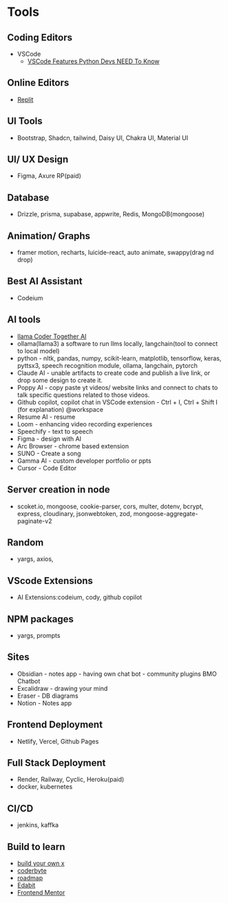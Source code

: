 # Tools

## Coding Editors
- VSCode
    - [VSCode Features Python Devs NEED To Know](https://youtu.be/F60iJ3xxgtg)

## Online Editors
- [Replit](https://replit.com/)

## UI Tools
- Bootstrap, Shadcn, tailwind, Daisy UI, Chakra UI, Material UI

## UI/ UX Design
- Figma, Axure RP(paid)

## Database
- Drizzle, prisma, supabase, appwrite, Redis, MongoDB(mongoose)

## Animation/ Graphs
- framer motion, recharts, luicide-react, auto animate, swappy(drag nd drop)

## Best AI Assistant
- Codeium

## AI tools
- [llama Coder Together AI](https://llamacoder.together.ai/)
- ollama(llama3) a software to run llms locally, langchain(tool to connect to local model)
- python - nltk, pandas, numpy, scikit-learn, matplotlib, tensorflow, keras, pyttsx3, speech recognition module, ollama, langchain, pytorch
- Claude AI - unable artifacts to create code and publish a live link, or drop some design to create it.
- Poppy AI - copy paste yt videos/ website links and connect to chats to talk specific questions related to those videos.
- Github copilot, copilot chat in VSCode extension - Ctrl + I, Ctrl + Shift I (for explanation) @workspace
- Resume AI - resume
- Loom - enhancing video recording experiences
- Speechify - text to speech
- Figma - design with AI
- Arc Browser - chrome based extension
- SUNO - Create a song
- Gamma AI - custom developer portfolio or ppts
- Cursor - Code Editor

## Server creation in node
- scoket.io, mongoose, cookie-parser, cors, multer, dotenv, bcrypt, express, cloudinary, jsonwebtoken, zod, mongoose-aggregate-paginate-v2

## Random
- yargs, axios,

## VScode Extensions
- AI Extensions:codeium, cody, github copilot

## NPM packages
- yargs, prompts

## Sites
- Obsidian - notes app - having own chat bot - community plugins BMO Chatbot
- Excalidraw - drawing your mind
- Eraser - DB diagrams
- Notion - Notes app  

## Frontend Deployment
- Netlify, Vercel, Github Pages

## Full Stack Deployment
- Render, Railway, Cyclic, Heroku(paid)
- docker, kubernetes

## CI/CD
- jenkins, kaffka


## Build to learn
- [build your own x](https://github.com/codecrafters-io/build-your-own-x)
- [coderbyte](https://coderbyte.com/challenges)
- [roadmap](https://roadmap.sh/backend/projects)
- [Edabit](https://edabit.com/challenges/javascript)
- [Frontend Mentor](https://www.frontendmentor.io/)
